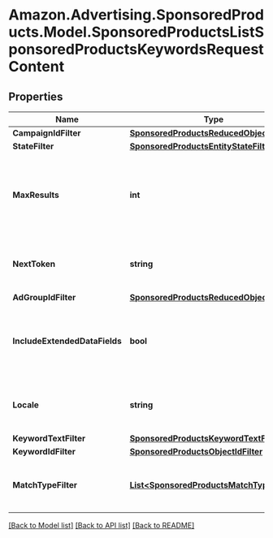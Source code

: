 # Amazon.Advertising.SponsoredProducts.Model.SponsoredProductsListSponsoredProductsKeywordsRequestContent

## Properties

Name | Type | Description | Notes
------------ | ------------- | ------------- | -------------
**CampaignIdFilter** | [**SponsoredProductsReducedObjectIdFilter**](SponsoredProductsReducedObjectIdFilter.md) |  | [optional] 
**StateFilter** | [**SponsoredProductsEntityStateFilter**](SponsoredProductsEntityStateFilter.md) |  | [optional] 
**MaxResults** | **int** | Number of records to include in the paginated response. Defaults to max page size for given API | [optional] 
**NextToken** | **string** | token value allowing to navigate to the next response page | [optional] 
**AdGroupIdFilter** | [**SponsoredProductsReducedObjectIdFilter**](SponsoredProductsReducedObjectIdFilter.md) |  | [optional] 
**IncludeExtendedDataFields** | **bool** | Whether to get entity with extended data fields such as creationDate, lastUpdateDate, servingStatus | [optional] 
**Locale** | **string** | Restricts results to keywords associated with locale | [optional] 
**KeywordTextFilter** | [**SponsoredProductsKeywordTextFilter**](SponsoredProductsKeywordTextFilter.md) |  | [optional] 
**KeywordIdFilter** | [**SponsoredProductsObjectIdFilter**](SponsoredProductsObjectIdFilter.md) |  | [optional] 
**MatchTypeFilter** | [**List&lt;SponsoredProductsMatchType&gt;**](SponsoredProductsMatchType.md) | Only the keyword with match type that is in this list will be listed | [optional] 

[[Back to Model list]](../README.md#documentation-for-models) [[Back to API list]](../README.md#documentation-for-api-endpoints) [[Back to README]](../README.md)

